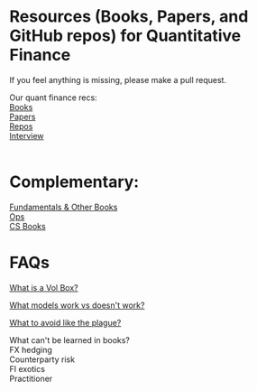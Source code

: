 # Resources (Books, Papers, and GitHub repos) for Quantitative Finance

If you feel anything is missing, please make a pull request.

Our quant finance recs: <br>
[Books](https://github.com/KoanOps/BookRecs/blob/master/QuantBooks.md)<br>
[Papers](https://github.com/KoanOps/BookRecs/blob/master/Papers.md)<br>
[Repos](https://github.com/KoanOps/BookRecs/blob/master/GitHub_Repos.md)<br>
[Interview](https://github.com/KoanOps/BookRecs/blob/master/InterviewResources.md)<br>
<br>
# Complementary:<br>
[Fundamentals & Other Books](https://github.com/KoanOps/BookRecs/blob/master/Books.md)<br>
[Ops](https://github.com/KoanOps/BookRecs/blob/master/Ops.md)<br>
[CS Books](https://github.com/KoanOps/BookRecs/blob/master/CSBooks.md)<br>

# FAQs
[What is a Vol Box?](https://github.com/KoanOps/BookRecs/blob/master/VolBox.md) <br>

[What models work vs doesn't work?](https://github.com/KoanOps/BookRecs/blob/master/WhatWorks.md)

[What to avoid like the plague?](https://github.com/KoanOps/BookRecs/blob/master/Plague.md)

What can't be learned in books? <br>
FX hedging <br>
Counterparty risk<br>
FI exotics <br>
Practitioner <br>
